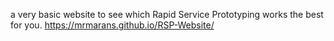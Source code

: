 a very basic website to see which Rapid Service Prototyping works the best for you.
https://mrmarans.github.io/RSP-Website/
